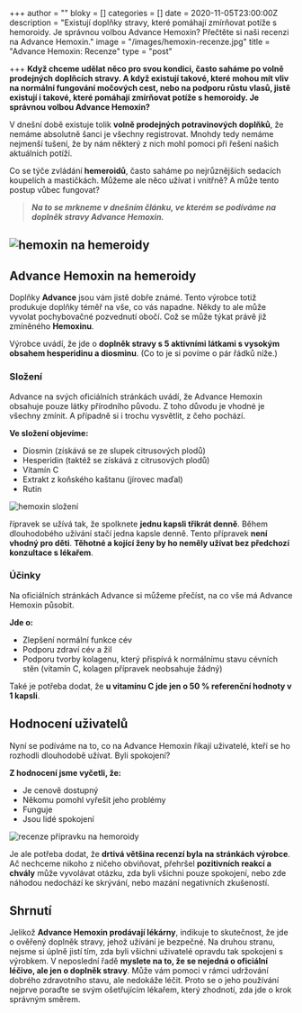 +++
author = ""
bloky = []
categories = []
date = 2020-11-05T23:00:00Z
description = "Existují doplňky stravy, které pomáhají zmírňovat potíže s hemoroidy. Je správnou volbou Advance Hemoxin? Přečtěte si naši recenzi na Advance Hemoxin."
image = "/images/hemoxin-recenze.jpg"
title = "Advance Hemoxin: Recenze"
type = "post"

+++
**Když chceme udělat něco pro svou kondici, často saháme po volně prodejných doplňcích stravy. A když existují takové, které mohou mít vliv na normální fungování močových cest, nebo na podporu růstu vlasů, jistě existují i takové, které pomáhají zmírňovat potíže s hemoroidy. Je správnou volbou Advance Hemoxin?**

V dnešní době existuje tolik **volně prodejných potravinových doplňků**, že nemáme absolutně šanci je všechny registrovat. Mnohdy tedy nemáme nejmenší tušení, že by nám některý z nich mohl pomoci při řešení našich aktuálních potíží.

Co se týče zvládání **hemeroidů**, často saháme po nejrůznějších sedacích koupelích a mastičkách. Můžeme ale něco užívat i vnitřně? A může tento postup vůbec fungovat?

> **_Na to se mrkneme v dnešním článku, ve kterém se podíváme na doplněk stravy Advance Hemoxin._**

## ![hemoxin na hemeroidy](/images/hemoxin-na-hemeroidy.jpg)

## Advance Hemoxin na hemeroidy

Doplňky **Advance** jsou vám jistě dobře známé. Tento výrobce totiž produkuje doplňky téměř na vše, co vás napadne. Někdy to ale může vyvolat pochybovačné pozvednutí obočí. Což se může týkat právě již zmíněného **Hemoxinu**.

Výrobce uvádí, že jde o **doplněk stravy s 5 aktivními látkami s vysokým obsahem hesperidinu a diosminu**. (Co to je si povíme o pár řádků níže.)

### Složení

Advance na svých oficiálních stránkách uvádí, že Advance Hemoxin obsahuje pouze látky přírodního původu. Z toho důvodu je vhodné je všechny zmínit. A případně si i trochu vysvětlit, z čeho pochází.

**Ve složení objevíme:**

* Diosmin (získává se ze slupek citrusových plodů)
* Hesperidin (taktéž se získává z citrusových plodů)
* Vitamín C
* Extrakt z koňského kaštanu (jírovec maďal)
* Rutin

![hemoxin složení](/images/hemoxin-slozeni.jpg)

řípravek se užívá tak, že spolknete **jednu kapsli třikrát denně**. Během dlouhodobého užívání stačí jedna kapsle denně. Tento přípravek **není vhodný pro děti**. **Těhotné a kojící ženy by ho neměly užívat bez předchozí konzultace s lékařem**.

### Účinky

Na oficiálních stránkách Advance si můžeme přečíst, na co vše má Advance Hemoxin působit.

**Jde o:**

* Zlepšení normální funkce cév
* Podporu zdraví cév a žil
* Podporu tvorby kolagenu, který přispívá k normálnímu stavu cévních stěn (vitamín C, kolagen přípravek neobsahuje žádný)

Také je potřeba dodat, že **u vitamínu C jde jen o 50 % referenční hodnoty v 1 kapsli**.

## Hodnocení uživatelů

Nyní se podíváme na to, co na Advance Hemoxin říkají uživatelé, kteří se ho rozhodli dlouhodobě užívat. Byli spokojení?

**Z hodnocení jsme vyčetli, že:**

* Je cenově dostupný
* Někomu pomohl vyřešit jeho problémy
* Funguje
* Jsou lidé spokojení

![recenze přípravku na hemoroidy](/images/recenze-pripravku-na-hemeroidy.jpg)

Je ale potřeba dodat, že **drtivá většina recenzí byla na stránkách výrobce**. Ač nechceme nikoho z ničeho obviňovat, přehršel **pozitivních reakcí a chvály** může vyvolávat otázku, zda byli všichni pouze spokojení, nebo zde náhodou nedochází ke skrývání, nebo mazání negativních zkušeností.

## Shrnutí

Jelikož **Advance Hemoxin prodávají lékárny**, indikuje to skutečnost, že jde o ověřený doplněk stravy, jehož užívání je bezpečné. Na druhou stranu, nejsme si úplně jistí tím, zda byli všichni uživatelé opravdu tak spokojeni s výrobkem. V neposlední řadě **myslete na to, že se nejedná o oficiální léčivo, ale jen o doplněk stravy**. Může vám pomoci v rámci udržování dobrého zdravotního stavu, ale nedokáže léčit. Proto se o jeho používání nejprve poraďte se svým ošetřujícím lékařem, který zhodnotí, zda jde o krok správným směrem.